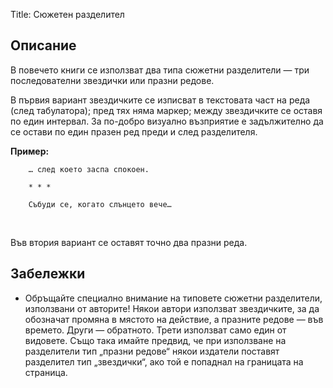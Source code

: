 Title: Сюжетен разделител

## Описание

В повечето книги се използват два типа сюжетни разделители — три последователни звездички или празни редове.

В първия вариант звездичките се изписват в текстовата част на реда (след табулатора); пред тях няма маркер; между звездичките се оставя по един интервал. За по-добро визуално възприятие е задължително да се остави по един празен ред преди и след разделителя.

**Пример:**
~~~~
    … след което заспа спокоен.

    * * *

    Събуди се, когато слънцето вече…
~~~~
<br/>

Във втория вариант се оставят точно два празни реда.

## Забележки

* Обръщайте специално внимание на типовете сюжетни разделители, използвани от авторите! Някои автори използват звездичките, за да обозначат промяна в мястото на действие, а празните редове — във времето. Други — обратното. Трети използват само един от видовете. Също така имайте предвид, че при използване на разделители тип „празни редове“ някои издатели поставят разделител тип „звездички“, ако той е попаднал на границата на страница.
